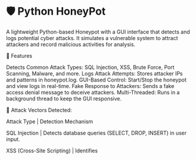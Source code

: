 # 🛡️ Python HoneyPot
A lightweight Python-based Honeypot with a GUI interface that detects and logs potential cyber attacks. It simulates a vulnerable system to attract attackers and record malicious activities for analysis.

🚀 Features

Detects Common Attack Types: SQL Injection, XSS, Brute Force, Port Scanning, Malware, and more.
Logs Attack Attempts: Stores attacker IPs and patterns in honeypot.log.
GUI-Based Control: Start/Stop the honeypot and view logs in real-time.
Fake Response to Attackers: Sends a fake access denial message to deceive attackers.
Multi-Threaded: Runs in a background thread to keep the GUI responsive.

📌 Attack Vectors Detected:

Attack Type  |    Detection Mechanism

SQL Injection  |    Detects database queries (SELECT, DROP, INSERT) in user input. 

XSS (Cross-Site Scripting)  |    Identifies <script> tags used for JavaScript injection.

Directory Traversal  |    Matches ../ patterns attempting unauthorized access.

Brute Force Login  |    Detects weak passwords (admin, 123456, root).

Port Scanning  |    Flags scanning tools like nmap, masscan.

Malware Infection  |    Recognizes keywords (trojan, ransomware, virus).

Spam Emails  |    Detects spam-related words (free money, lottery win).

Botnet Activity  |    Identifies botnet communication (C2, command and control).

Unauthorized Access  |    Recognizes hacking attempts (illegal access, hacker).

Data Exfiltration  |    Detects data leaks (export, exfiltrate, leak).

New Exploits  |    Flags mentions of zero-day, buffer overflow, etc.

🛠️ Installation Guide:

1️⃣ Clone the Repository
 git clone https://github.com/yourusername/python-honeypot.git
 cd python-honeypot

2️⃣ Install Dependencies
Ensure you have Python 3 installed, then install required modules:
pip install -r requirements.txt
(If using system Python, use pip3 instead)

3️⃣ Run the Honeypot
python honeypot.py

🎮 Usage:
Enter a Port Number in the GUI.
Click Start Honeypot to begin listening for attacks.
Logs will display in the GUI Log Window and honeypot.log.
Click Stop Honeypot to stop listening.

🔍 Example Logs

2024-02-28 12:34:56 - Honeypot started on 0.0.0.0:8080
2024-02-28 12:35:12 - Connection attempt from ('192.168.1.50', 51234)
2024-02-28 12:35:13 - Possible SQL Injection detected from ('192.168.1.50', 51234): SELECT * FROM users WHERE username='admin' --

📖 How It Works

Opens a TCP server that listens for incoming connections.
Captures and inspects incoming data using re (regular expressions).
Identifies attack patterns and logs the events.
Responds to attackers with a fake denial message.
